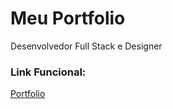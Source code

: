 # Meu Portfolio
Desenvolvedor Full Stack e Designer

### Link Funcional:
<a href="https://wilberson-roberto.github.io/meu-portfolio">Portfolio</a>
